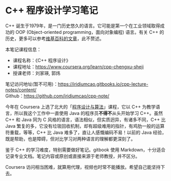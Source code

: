 # C++ 程序设计学习笔记

C++ 诞生于1979年，是一门历史悠久的语言。它可能是第一个在工业领域取得成功的 OOP (Object-oriented programming，面向对象编程) 语言。有关 C++ 的历史，更多可以参考[维基百科的文章](https://en.wikipedia.org/wiki/C%2B%2B)，此不赘述。

本笔记课程信息：

- 课程名称：《C++ 程序设计》 
- 课程地址：<https://www.coursera.org/learn/cpp-chengxu-sheji>
- 授课老师：刘家瑛, 郭炜

笔记访问地址(暂不可用)：<https://iridiumcao.gitbooks.io/cpp-lecture-notes/content/>   
Github：<https://github.com/iridiumcao/cpp-note/>

今年在 Coursera 上选了北大的「[程序设计与算法](https://www.coursera.org/specializations/biancheng-suanfa)」课程，它以 C++ 为教学语言，所以我这个工作中一直使用 Java 的程序员**不得不**从头开始学习 C++。虽然 C++ 和 Java 同为 C 风格的语言，语法相似，但实质迥异，有诸多不同，C++ 比 Java 繁复的多，它没有垃圾回收机制，却有超级难用的指针，有鸡肋一般的运算符重载，等等，C++ 比 Java 难多了，直让人感慨编码不易！以前的 Java 经验，既是帮助，也是障碍，但对比学习对两种语言的理解都更深刻了。

鉴于 C++ 的学习难度，特别需要做好笔记。gitbook 使用 Markdown，十分适合记录专业文档。笔记内容或原创或直接来源于老师教授，并不区分。

Coursera 访问相当困难，就算用代理，视频也时常不能播放。希望自己能坚持下去。
